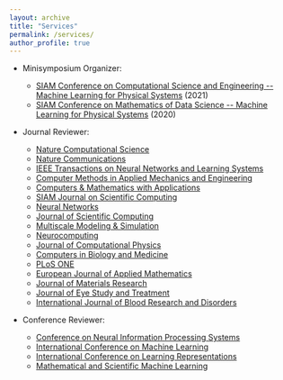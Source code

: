 ```yaml
---
layout: archive
title: "Services"
permalink: /services/
author_profile: true
---
```


- Minisymposium Organizer:

  - [SIAM Conference on Computational Science and Engineering -- Machine Learning for Physical Systems](https://meetings.siam.org/sess/dsp_programsess.cfm?SESSIONCODE=69798) (2021)
  - [SIAM Conference on Mathematics of Data Science -- Machine Learning for Physical Systems](https://www.siam.org/conferences/cm/conference/mds20) (2020)

- Journal Reviewer:

  - [Nature Computational Science](https://www.nature.com/natcomputsci/)
  - [Nature Communications](https://www.nature.com/ncomms/)
  - [IEEE Transactions on Neural Networks and Learning Systems](https://cis.ieee.org/publications/t-neural-networks-and-learning-systems)
  - [Computer Methods in Applied Mechanics and Engineering](https://www.journals.elsevier.com/computer-methods-in-applied-mechanics-and-engineering)
  - [Computers & Mathematics with Applications](https://www.journals.elsevier.com/computers-and-mathematics-with-applications)
  - [SIAM Journal on Scientific Computing](https://www.siam.org/publications/journals/siam-journal-on-scientific-computing-sisc)
  - [Neural Networks](https://www.journals.elsevier.com/neural-networks)
  - [Journal of Scientific Computing](https://www.springer.com/journal/10915)
  - [Multiscale Modeling & Simulation](https://www.siam.org/publications/journals/multiscale-modeling-and-simulation-a-siam-interdisciplinary-journal-mms)
  - [Neurocomputing](https://www.journals.elsevier.com/neurocomputing)
  - [Journal of Computational Physics](https://www.journals.elsevier.com/journal-of-computational-physics)
  - [Computers in Biology and Medicine](https://www.journals.elsevier.com/computers-in-biology-and-medicine)
  - [PLoS ONE](https://journals.plos.org/plosone/)
  - [European Journal of Applied Mathematics](https://www.cambridge.org/core/journals/european-journal-of-applied-mathematics)
  - [Journal of Materials Research](https://www.springer.com/journal/43578)
  - [Journal of Eye Study and Treatment](https://ocimumpublishers.com/journal/eye-study-treatment)
  - [International Journal of Blood Research and Disorders](https://www.clinmedjournals.org/International-Journal-of-Blood-Research-and-Disorders.php?jid=ijbrd)

- Conference Reviewer:

  - [Conference on Neural Information Processing Systems](https://nips.cc/)
  - [International Conference on Machine Learning](https://icml.cc/)
  - [International Conference on Learning Representations](https://iclr.cc/)
  - [Mathematical and Scientific Machine Learning](http://www.smartchair.org/hp/MSML2020)
